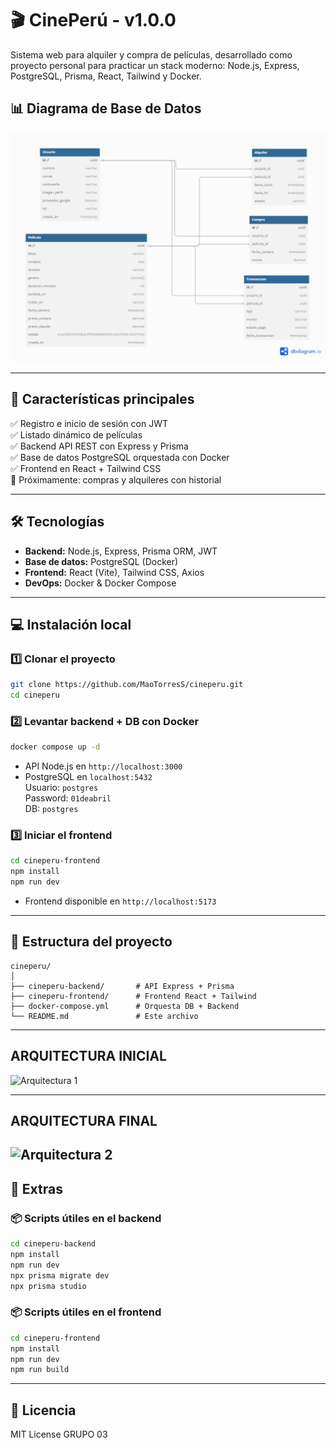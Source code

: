 
# 🎬 CinePerú - v1.0.0

Sistema web para alquiler y compra de películas, desarrollado como proyecto personal para practicar un stack moderno: Node.js, Express, PostgreSQL, Prisma, React, Tailwind y Docker.

## 📊 Diagrama de Base de Datos

![Diagrama ER](./cineperu-backend/assets/DiagramaDB.png)

---

## 🚀 Características principales

✅ Registro e inicio de sesión con JWT  
✅ Listado dinámico de películas  
✅ Backend API REST con Express y Prisma  
✅ Base de datos PostgreSQL orquestada con Docker  
✅ Frontend en React + Tailwind CSS  
🚧 Próximamente: compras y alquileres con historial

---

## 🛠 Tecnologías

- **Backend:** Node.js, Express, Prisma ORM, JWT
- **Base de datos:** PostgreSQL (Docker)
- **Frontend:** React (Vite), Tailwind CSS, Axios
- **DevOps:** Docker & Docker Compose

---

## 💻 Instalación local

### 1️⃣ Clonar el proyecto
```bash
git clone https://github.com/MaoTorresS/cineperu.git
cd cineperu
```

### 2️⃣ Levantar backend + DB con Docker
```bash
docker compose up -d
```
- API Node.js en `http://localhost:3000`
- PostgreSQL en `localhost:5432`  
  Usuario: `postgres`  
  Password: `01deabril`  
  DB: `postgres`

### 3️⃣ Iniciar el frontend
```bash
cd cineperu-frontend
npm install
npm run dev
```
- Frontend disponible en `http://localhost:5173`

---

## 📁 Estructura del proyecto

```
cineperu/
│
├── cineperu-backend/       # API Express + Prisma
├── cineperu-frontend/      # Frontend React + Tailwind
├── docker-compose.yml      # Orquesta DB + Backend
└── README.md               # Este archivo
```
---
## ARQUITECTURA INICIAL

![Arquitectura 1](./cineperu-backend/assets/ARQUITECTURAINICIAL.png)

---
## ARQUITECTURA FINAL

![Arquitectura 2](./cineperu-backend/assets/ARQUITECTURAFINAL.png)
---

## 📂 Extras

### 📦 Scripts útiles en el backend
```bash
cd cineperu-backend
npm install
npm run dev
npx prisma migrate dev
npx prisma studio
```

### 📦 Scripts útiles en el frontend
```bash
cd cineperu-frontend
npm install
npm run dev
npm run build
```

---

## 📝 Licencia

MIT License GRUPO 03
